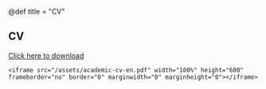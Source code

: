 @def title = "CV"

## CV

[Click here to download](/assets/luna-fazio-CV.pdf)

~~~
<iframe src="/assets/academic-cv-en.pdf" width="100%" height="600" frameborder="no" border="0" marginwidth="0" marginheight="0"></iframe>
~~~
